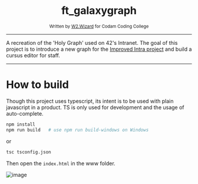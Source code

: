 </br>
<div align="center">
	<h1>ft_galaxygraph</h1>
</div>
<div align="center">
  <sub>Written by <a href="https://w2wizard.github.io/">W2.Wizard</a> for Codam Coding College</sub>
</div>

---

A recreation of the 'Holy Graph' used on 42's Intranet. The goal of this project is to
introduce a new graph for the [Improved Intra project](https://github.com/FreekBes/improved_intra/) and build a cursus editor for staff.

---

# How to build

Though this project uses typescript, its intent is to be used with plain javascript in a product. TS is only used for development and the usage of auto-complete.

``` bash
npm install
npm run build   # use npm run build-windows on Windows
```

or

```bash
tsc tsconfig.json
```

Then open the `index.html` in the www folder.

![image](https://user-images.githubusercontent.com/63303990/178143182-09b83082-2d41-44fd-973d-c9545b49ff4f.png)
